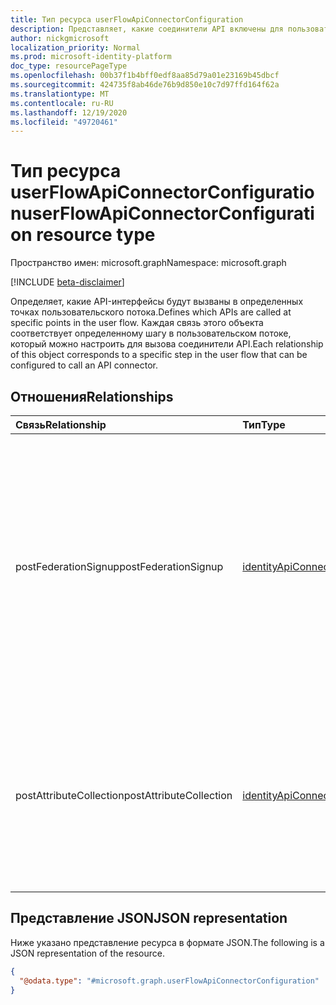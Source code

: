 ```yaml
---
title: Тип ресурса userFlowApiConnectorConfiguration
description: Представляет, какие соединители API включены для пользовательского потока.
author: nickgmicrosoft
localization_priority: Normal
ms.prod: microsoft-identity-platform
doc_type: resourcePageType
ms.openlocfilehash: 00b37f1b4bff0edf8aa85d79a01e23169b45dbcf
ms.sourcegitcommit: 424735f8ab46de76b9d850e10c7d97ffd164f62a
ms.translationtype: MT
ms.contentlocale: ru-RU
ms.lasthandoff: 12/19/2020
ms.locfileid: "49720461"
---
```

# <a name="userflowapiconnectorconfiguration-resource-type"></a><span data-ttu-id="2e416-103">Тип ресурса userFlowApiConnectorConfiguration</span><span class="sxs-lookup"><span data-stu-id="2e416-103">userFlowApiConnectorConfiguration resource type</span></span>

<span data-ttu-id="2e416-104">Пространство имен: microsoft.graph</span><span class="sxs-lookup"><span data-stu-id="2e416-104">Namespace: microsoft.graph</span></span>

[!INCLUDE [beta-disclaimer](../../includes/beta-disclaimer.md)]

<span data-ttu-id="2e416-105">Определяет, какие API-интерфейсы будут вызваны в определенных точках пользовательского потока.</span><span class="sxs-lookup"><span data-stu-id="2e416-105">Defines which APIs are called at specific points in the user flow.</span></span>  <span data-ttu-id="2e416-106">Каждая связь этого объекта соответствует определенному шагу в пользовательском потоке, который можно настроить для вызова соединители API.</span><span class="sxs-lookup"><span data-stu-id="2e416-106">Each relationship of this object corresponds to a specific step in the user flow that can be configured to call an API connector.</span></span>

## <a name="relationships"></a><span data-ttu-id="2e416-107">Отношения</span><span class="sxs-lookup"><span data-stu-id="2e416-107">Relationships</span></span>

| <span data-ttu-id="2e416-108">Связь</span><span class="sxs-lookup"><span data-stu-id="2e416-108">Relationship</span></span>            | <span data-ttu-id="2e416-109">Тип</span><span class="sxs-lookup"><span data-stu-id="2e416-109">Type</span></span>                                            | <span data-ttu-id="2e416-110">Описание</span><span class="sxs-lookup"><span data-stu-id="2e416-110">Description</span></span>                                                                                                                                             |
| :---------------------- | :---------------------------------------------- | :------------------------------------------------------------------------------------------------------------------------------------------------------ |
| <span data-ttu-id="2e416-111">postFederationSignup</span><span class="sxs-lookup"><span data-stu-id="2e416-111">postFederationSignup</span></span>    | [<span data-ttu-id="2e416-112">identityApiConnector</span><span class="sxs-lookup"><span data-stu-id="2e416-112">identityApiConnector</span></span>](identityapiconnector.md) | <span data-ttu-id="2e416-113">Указывает API, который будет вызываться после федерации с внешним поставщиком удостоверений (например, Google, Facebook или Azure AD), после регистрации пользователя (не применяется для регистрации).</span><span class="sxs-lookup"><span data-stu-id="2e416-113">Specifies an API to call after federation with an external identity provider (like Google, Facebook, or Azure AD) is completed when user is signing up (does not apply to sign in).</span></span> |
| <span data-ttu-id="2e416-114">postAttributeCollection</span><span class="sxs-lookup"><span data-stu-id="2e416-114">postAttributeCollection</span></span> | [<span data-ttu-id="2e416-115">identityApiConnector</span><span class="sxs-lookup"><span data-stu-id="2e416-115">identityApiConnector</span></span>](identityapiconnector.md) | <span data-ttu-id="2e416-116">Указывает API, который будет вызываться после отправки пользователем собранных атрибутов и до создания пользователя во время регистрации.</span><span class="sxs-lookup"><span data-stu-id="2e416-116">Specifies an API to call after a user submits collected attributes and before the user is created during sign up.</span></span>                                                      |

## <a name="json-representation"></a><span data-ttu-id="2e416-117">Представление JSON</span><span class="sxs-lookup"><span data-stu-id="2e416-117">JSON representation</span></span>

<span data-ttu-id="2e416-118">Ниже указано представление ресурса в формате JSON.</span><span class="sxs-lookup"><span data-stu-id="2e416-118">The following is a JSON representation of the resource.</span></span>
<!-- {
  "blockType": "resource",
  "@odata.type": "microsoft.graph.userFlowApiConnectorConfiguration"
}
-->

``` json
{
  "@odata.type": "#microsoft.graph.userFlowApiConnectorConfiguration"
}
```

<!-- {
  "type": "#page.annotation",
  "description": "User flow API Connector Configuration",
  "keywords": "",
  "section": "documentation",
  "tocPath": "",
  "suppressions": [
    "Error: Resource userFlowApiConnectorConfiguration has documented navigation properties, but we thought it was a complex type!"
  ]
}-->
